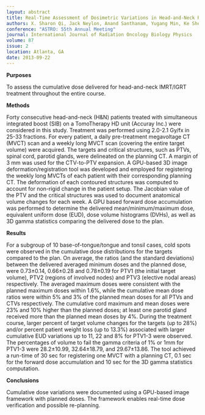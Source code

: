 ```yaml
---
layout: abstract
title: Real-Time Assessment of Dosimetric Variations in Head-and-Neck Radiation Therapy
authors: X. Sharon Qi, Jack Neylon, Anand Santhanam, Yugang Min, Ke Sheng, Daniel A. Low, Steve P. Lee, Michael Steinberg, and Patrick Kupelian
conference: "ASTRO: 55th Annual Meeting"
journal: International Journal of Radiation Oncology Biology Physics
volume: 87
issue: 2
location: Atlanta, GA
date: 2013-09-22
---
```

**Purposes**

 To assess the cumulative dose delivered for head-and-neck IMRT/IGRT treatment throughout the entire course. 

**Methods**

 Forty consecutive head-and-neck (H&N) patients treated with simultaneous integrated boost (SIB) on a TomoTherapy HD unit (Accuray Inc.) were considered in this study.  Treatment was performed using 2.0-2.1 Gy/fx in 25-33 fractions. For every patient, a daily pre-treatment megavoltage CT (MVCT) scan and a weekly long MVCT scan (covering the entire target volume) were acquired.  The targets and critical structures, such as PTVs, spinal cord, parotid glands, were delineated on the planning CT. A margin of 3 mm was used for the CTV-to-PTV expansion. A GPU-based 3D image deformation/registration tool was developed and employed for registering the weekly long MVCTs of each patient with their corresponding planning CT. The deformation of each contoured structures was computed to account for non-rigid change in the patient setup. The Jacobian value of the PTV and the critical structures was used to document anatomical volume changes for each week. A GPU based forward dose accumulation was performed to determine the delivered mean/minimum/maximum dose, equivalent uniform dose (EUD), dose volume histograms (DVHs), as well as 3D gamma statistics comparing the delivered dose to the plan. 

**Results**

 For a subgroup of 10 base-of-tongue/tongue and tonsil cases, cold spots were observed in the cumulative dose distributions for the targets compared to the plan. On average, the ratios (and the standard deviations) between the delivered averaged minimum doses and the planned dose, were 0.73±0.14, 0.66±0.28 and 0.78±0.19 for PTV1 (the initial target volume), PTV2 (regions of involved nodes) and PTV3 (elective nodal areas) respectively. The averaged maximum doses were consistent with the planned maximum doses within 1.6%, while the cumulative mean dose ratios were within 5% and 3% of the planned mean doses for all PTVs and CTVs respectively. The cumulative cord maximum and mean doses were 23% and 10% higher than the planned doses; at least one parotid gland received more than the planned mean doses by 4%.  During the treatment course, larger percent of target volume changes for the targets (up to 28%) and/or percent patient weight loss (up to 13.3%) associated with larger cumulative EUD variations up to 11, 22 and 8% for PTV1-3 were observed. The percentages of volume to fail the gamma criteria of 1% or 1mm for PTV1-3 were 28.2±10.99, 32.64±18.79, and 29.67±13.86. The tool achieved a run-time of 30 sec for registering one MVCT with a planning CT, 0.1 sec for the forward dose accumulation and 10 sec for the 3D gamma statistics computation. 

**Conclusions**

 Cumulative dose variations were documented using a GPU-based image framework with planned doses. The framework enables real-time dose verification and possible re-planning.   

